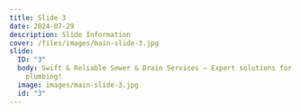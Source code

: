 ```yaml
---
title: Slide 3
date: 2024-07-29
description: Slide Information
cover: /files/images/main-slide-3.jpg
slide:
  ID: "3"
  body: Swift & Reliable Sewer & Drain Services — Expert solutions for hassle-free
    plumbing!
  image: images/main-slide-3.jpg
  id: "3"
---
```

